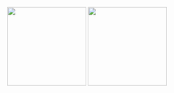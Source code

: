 <!--
**ppassong/ppassong** is a ✨ _special_ ✨ repository because its `README.md` (this file) appears on your GitHub profile.

Here are some ideas to get you started:

- 🔭 I’m currently working on ...
- 🌱 I’m currently learning ...
- 👯 I’m looking to collaborate on ...
- 🤔 I’m looking for help with ...
- 💬 Ask me about ...
- 📫 How to reach me: ...
- 😄 Pronouns: ...
- ⚡ Fun fact: ...
-->

<div align="center">
  <!--GitHub stats-->
<p>
  <img height="180em" src="https://github-readme-stats.vercel.app/api?username=ppassong&show_icons=true&include_all_commits=true&bg_color=30,4568dc,b06ab3&title_color=fff&text_color=fff">

  <!--Most Used Languages-->
  <img height="180em" src="https://github-readme-stats.vercel.app/api/top-langs/?username=ppassong&layout=compact&bg_color=30,4568dc,b06ab3&title_color=fff&text_color=fff">
</p>

  
<!--GitHub stats-->
<!-- ![ppassong's GitHub stats](https://github-readme-stats.vercel.app/api?username=ppassong&show_icons=true&theme=tokyonight) -->

<!--Most Used Languages-->
<!-- ![Top Langs](https://github-readme-stats.vercel.app/api/top-langs/?username=ppassong&layout=compact&theme=tokyonight) -->

</div>

